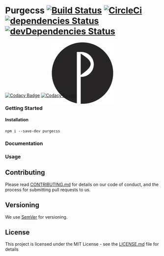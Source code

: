 # Purgecss  [![Build Status](https://travis-ci.org/FullHuman/purgecss.svg?branch=master)](https://travis-ci.org/FullHuman/purgecss) [![CircleCi](https://circleci.com/gh/Ffloriel/purifycss/tree/v2.svg?style=shield)]() [![dependencies Status](https://david-dm.org/fullhuman/purgecss/status.svg)](https://david-dm.org/fullhuman/purgecss) [![devDependencies Status](https://david-dm.org/fullhuman/purgecss/dev-status.svg)](https://david-dm.org/fullhuman/purgecss?type=dev)


<p align="center" style="max-height: 150px">
	<img src="./.assets/logo.png" height="200" width="200" alt="Purgecss logo"/>
</p>

[![Codacy Badge](https://api.codacy.com/project/badge/Grade/2f2f3fb0a5c541beab2018483e62a828)](https://www.codacy.com/app/FullHuman/purgecss?utm_source=github.com&amp;utm_medium=referral&amp;utm_content=FullHuman/purgecss&amp;utm_campaign=Badge_Grade)
[![Codacy Badge](https://api.codacy.com/project/badge/Coverage/fb8ede8b6e124f0283f8a5c6450d9d68)](https://www.codacy.com/app/florielfedry/purifycss?utm_source=github.com&utm_medium=referral&utm_content=Ffloriel/purifycss&utm_campaign=Badge_Coverage)


### Getting Started

#### Installation

`npm i --save-dev purgecss`

### Documentation

### Usage

## Contributing

Please read [CONTRIBUTING.md](./.github/CONTRIBUTING.md) for details on our code of conduct, and the process for submitting pull requests to us.

## Versioning

We use [SemVer](http://semver.org/) for versioning. 

## License

This project is licensed under the MIT License - see the [LICENSE.md](LICENSE.md) file for details
